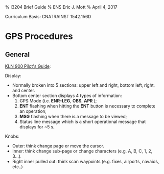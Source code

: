 % I3204 Brief Guide
% ENS Eric J. Mott
% April 4, 2017

Curriculum Basis: CNATRAINST 1542.156D

GPS Procedures
================

General
-------

[KLN 900 Pilot's Guide][1]:

Display:
- Normally broken into 5 sections: upper left and right, bottom left, right, and
  center.
- Bottom center section displays 4 types of information:
  1. GPS Mode (i.e. **ENR-LEG**, **OBS**, **APR** );
  2. **ENT** flashing when hitting the **ENT** button is necessary to complete
     an operation;
  3. **MSG** flashing when there is a message to be viewed;
  4. Status line message which is a short operational message that displays for
     ~5 s.

Knobs:
- Outer: think change page or move the cursor.
- Inner: think change sub-page or change characters (e.g. A, B, C, 1, 2, 3...).
- Right inner pulled out: think scan waypoints (e.g. fixes, airports, navaids,
  etc..)


[1]: https://www.bendixking.com/HWL/media/Pilot-Guides/006-08796-0000_2.pdf
